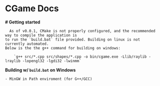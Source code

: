 
# CGame Docs

__# Getting started__

      As of v0.0.1, CMake is not properly configured, and the recommended way to compile the application is
    to run the `build.bat` file provided. Building on linux is not currently automated.
    Below is the the g++ command for building on windows:

        `g++ src/*.cpp src/shapes/*.cpp -o bin/cgame.exe -Llib/raylib -lraylib -lopengl32 -lgdi32 -lwinmm`

__Building w/ `build.bat` on Windows__

    - MinGW in Path enviroment (for G++/GCC)
